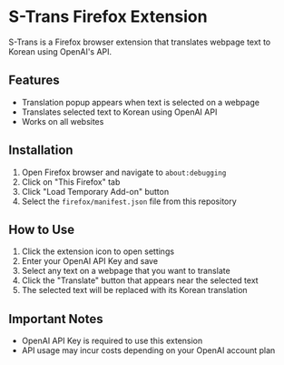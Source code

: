 # S-Trans Firefox Extension

S-Trans is a Firefox browser extension that translates webpage text to Korean using OpenAI's API.

## Features

- Translation popup appears when text is selected on a webpage
- Translates selected text to Korean using OpenAI API
- Works on all websites

## Installation

1. Open Firefox browser and navigate to `about:debugging`
2. Click on "This Firefox" tab
3. Click "Load Temporary Add-on" button
4. Select the `firefox/manifest.json` file from this repository

## How to Use

1. Click the extension icon to open settings
2. Enter your OpenAI API Key and save
3. Select any text on a webpage that you want to translate
4. Click the "Translate" button that appears near the selected text
5. The selected text will be replaced with its Korean translation

## Important Notes

- OpenAI API Key is required to use this extension
- API usage may incur costs depending on your OpenAI account plan
